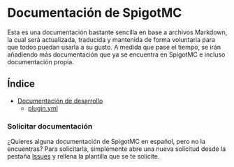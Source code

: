 # Documentación de SpigotMC
Esta es una documentación bastante sencilla en base a archivos Markdown, la cual será actualizada, traducida y mantenida de forma voluntaria para que todos puedan usarla a su gusto. A medida que pase el tiempo, se irán añadiendo más documentación que ya se encuentra en SpigotMC e incluso documentación propia.
## Índice
- [Documentación de desarrollo](https://github.com/ZafireStudios/spigot-docs-spanish/tree/main/development)
  - [plugin.yml](https://github.com/ZafireStudios/spigot-docs-spanish/blob/main/development/PLUGIN-YML.md)
### Solicitar documentación
¿Quieres alguna documentación de SpigotMC en español, pero no la encuentras? Para solicitarla, simplemente abre una nueva solicitud desde la pestaña [Issues](https://github.com/ZafireStudios/spigot-docs-spanish/issues) y rellena la plantilla que se te solicite.